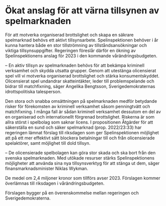 # Ökat anslag för att värna tillsynen av spelmarknaden

För att motverka organiserad brottslighet och skapa en säkrare spelmarknad behövs ett aktivt tillsynsarbete. Spelinspektionen behöver i år kunna hantera både en stor tillströmning av tillståndsansökningar och viktiga tillsynsuppgifter. Regeringen föreslår därför en ökning av Spelinspektionens anslag för 2023 i den kommande vårändringsbudgeten.

– En aktiv tillsyn av spelmarknaden behövs för att bekämpa kriminell verksamhet och skydda utsatta grupper. Genom att utestänga olicensierat spel vill vi motverka organiserad brottslighet och stärka konsumentskyddet. Olicensierat spel undandrar skatteintäkter, leder till problemspelande och bidrar till matchfixning, säger Angelika Bengtsson, Sverigedemokraternas idrottspolitiska talesperson.

Den stora och snabba omsättningen på spelmarknaden medför betydande risker för förekomsten av kriminell verksamhet såsom penningtvätt och matchfixning. I många fall är sådan kriminell verksamhet dessutom en del av en organiserad och internationellt förgrenad brottslighet. Riskerna är som allra störst i spelbolag som saknar licens. I propositionen Åtgärder för att säkerställa en sund och säker spelmarknad (prop. 2022/23:33) har regeringen lämnat förslag till riksdagen som ger Spelinspektionen möjlighet att på ett mer effektivt sätt blockera betalningar till och från olicensierade spelaktörer, samt möjlighet till dold tillsyn.

– De olicensierade spelbolagen kan göra stor skada och ska bort från den svenska spelmarknaden. Med utökade resurser stärks Spelinspektionens möjligheter att använda sina nya tillsynsverktyg för att stänga ut dem, säger finansmarknadsminister Niklas Wykman.

De medel om 2,4 miljoner kronor som tillförs avser 2023. Förslagen kommer överlämnas till riksdagen i vårändringsbudgeten.

Förslagen bygger på en överenskommelse mellan regeringen och Sverigedemokraterna.

